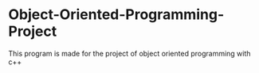 # Object-Oriented-Programming-Project
This program is made for the project of object oriented programming with c++

